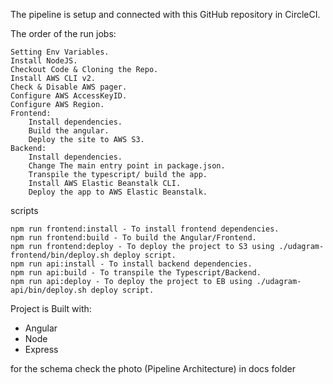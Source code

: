The pipeline is setup and connected with this GitHub repository in CircleCI.

The order of the run jobs:

    Setting Env Variables.
    Install NodeJS.
    Checkout Code & Cloning the Repo.
    Install AWS CLI v2.
    Check & Disable AWS pager.
    Configure AWS AccessKeyID.
    Configure AWS Region.
    Frontend:
        Install dependencies.
        Build the angular.
        Deploy the site to AWS S3.
    Backend:
        Install dependencies.
        Change The main entry point in package.json.
        Transpile the typescript/ build the app.
        Install AWS Elastic Beanstalk CLI.
        Deploy the app to AWS Elastic Beanstalk.



scripts

    npm run frontend:install - To install frontend dependencies.
    npm run frontend:build - To build the Angular/Frontend.
    npm run frontend:deploy - To deploy the project to S3 using ./udagram-frontend/bin/deploy.sh deploy script.
    npm run api:install - To install backend dependencies.
    npm run api:build - To transpile the Typescript/Backend.
    npm run api:deploy - To deploy the project to EB using ./udagram-api/bin/deploy.sh deploy script.


Project is Built with:
 - Angular 
 - Node
 - Express


for the schema check the photo (Pipeline Architecture) in docs folder 
